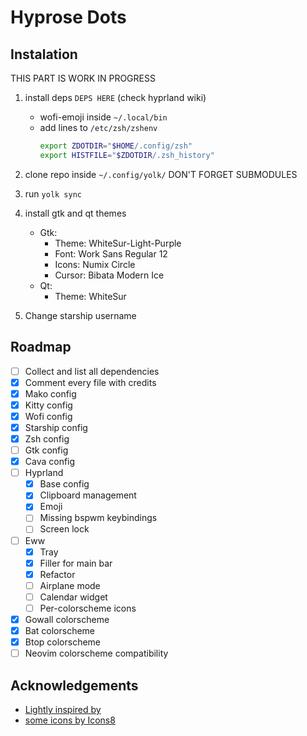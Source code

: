# Hyprose Dots

## Instalation

THIS PART IS WORK IN PROGRESS

1. install deps `DEPS HERE` (check hyprland wiki)
    - wofi-emoji inside `~/.local/bin`
    - add lines to `/etc/zsh/zshenv`
        ```sh
        export ZDOTDIR="$HOME/.config/zsh"
        export HISTFILE="$ZDOTDIR/.zsh_history"
        ```

2. clone repo inside `~/.config/yolk/` DON'T FORGET SUBMODULES

3. run `yolk sync`

4. install gtk and qt themes
    - Gtk:
        - Theme: WhiteSur-Light-Purple
        - Font: Work Sans Regular 12
        - Icons: Numix Circle
        - Cursor: Bibata Modern Ice
    - Qt:
        - Theme: WhiteSur

5. Change starship username

## Roadmap

- [ ] Collect and list all dependencies
- [x] Comment every file with credits
- [x] Mako config
- [x] Kitty config
- [x] Wofi config
- [x] Starship config
- [x] Zsh config
- [ ] Gtk config
- [x] Cava config
- [ ] Hyprland
    - [x] Base config
    - [x] Clipboard management
    - [x] Emoji
    - [ ] Missing bspwm keybindings
    - [ ] Screen lock
- [ ] Eww
    - [X] Tray
    - [x] Filler for main bar
    - [x] Refactor
    - [ ] Airplane mode
    - [ ] Calendar widget
    - [ ] Per-colorscheme icons
- [x] Gowall colorscheme
- [X] Bat colorscheme
- [X] Btop colorscheme
- [ ] Neovim colorscheme compatibility

## Acknowledgements

- [Lightly inspired by](https://github.com/gh0stzk/dotfiles)
- [some icons by Icons8](https://icons8.com)
